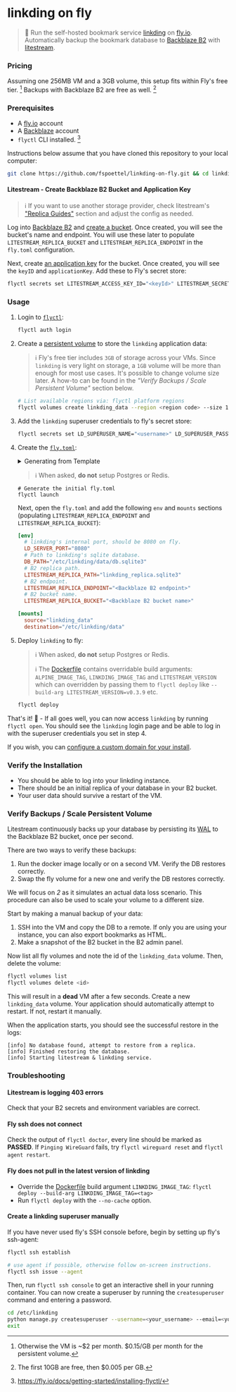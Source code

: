# linkding on fly

> 🔖 Run the self-hosted bookmark service [linkding](https://github.com/sissbruecker/linkding) on [fly.io](https://fly.io/). Automatically backup the bookmark database to [Backblaze B2](https://www.backblaze.com/b2/cloud-storage.html) with [litestream](https://litestream.io/).

### Pricing

Assuming one 256MB VM and a 3GB volume, this setup fits within Fly's free tier. [^0] Backups with Backblaze B2 are free as well. [^1]

[^0]: Otherwise the VM is ~$2 per month. $0.15/GB per month for the persistent volume.
[^1]: The first 10GB are free, then $0.005 per GB.

### Prerequisites

- A [fly.io](https://fly.io/) account
- A [Backblaze](https://www.backblaze.com/) account
- `flyctl` CLI installed. [^2]

[^2]: https://fly.io/docs/getting-started/installing-flyctl/

Instructions below assume that you have cloned this repository to your local computer:

```sh
git clone https://github.com/fspoettel/linkding-on-fly.git && cd linkding-on-fly
```

#### Litestream - Create Backblaze B2 Bucket and Application Key

> ℹ️ If you want to use another storage provider, check litestream's ["Replica Guides"](https://litestream.io/guides/#replica-guides) section and adjust the config as needed.

Log into [Backblaze B2](https://secure.backblaze.com/user_signin.htm) and [create a bucket](https://litestream.io/guides/backblaze/#create-a-bucket). Once created, you will see the bucket's name and endpoint. You will use these later to populate `LITESTREAM_REPLICA_BUCKET` and `LITESTREAM_REPLICA_ENDPOINT` in the `fly.toml` configuration.

Next, create [an application key](https://litestream.io/guides/backblaze/#create-a-user) for the bucket. Once created, you will see the `keyID` and `applicationKey`. Add these to Fly's secret store:

```sh
flyctl secrets set LITESTREAM_ACCESS_KEY_ID="<keyId>" LITESTREAM_SECRET_ACCESS_KEY="<applicationKey>"
```

### Usage

1. Login to [`flyctl`](https://fly.io/docs/getting-started/log-in-to-fly/):

    ```sh
    flyctl auth login
    ```

2. Create a [persistent volume](https://fly.io/docs/reference/volumes/) to store the `linkding` application data:

    > ℹ️ Fly's free tier includes `3GB` of storage across your VMs. Since `linkding` is very light on storage, a `1GB` volume will be more than enough for most use cases. It's possible to change volume size later. A how-to can be found in the _"Verify Backups / Scale Persistent Volume"_ section below.

    ```sh
    # List available regions via: flyctl platform regions
    flyctl volumes create linkding_data --region <region code> --size 1
    ```

3. Add the `linkding` superuser credentials to fly's secret store:

    ```sh
    flyctl secrets set LD_SUPERUSER_NAME="<username>" LD_SUPERUSER_PASSWORD="<password>"
    ```

4. Create the [`fly.toml`](https://fly.io/docs/reference/configuration/):

    <details>
    <summary>Generating from Template</summary>

    You can generate the `fly.toml` from the [template](templates/fly.toml) provided in this repository.

    1. Install [`envsubst`](https://www.gnu.org/software/gettext/manual/html_node/envsubst-Invocation.html) if you don't have it already:

        ```sh
        # macOS
        brew install gettext
        ```

    2. Copy the [.env.sample](.env.sample) file to `.env`, fill in the values and source them:

        ```sh
        cp .env.sample .env
        # vim .env
        source .env
        ```

    3. Generate the `fly.toml` from the template:

        ```sh
        envsubst < templates/fly.toml > fly.toml
        ```

    4. Proceed to step 5.
    </details>

    > ℹ️ When asked, **do not** setup Postgres or Redis.

    ```
    # Generate the initial fly.toml
    flyctl launch
    ```

    Next, open the `fly.toml` and add the following `env` and `mounts` sections (populating `LITESTREAM_REPLICA_ENDPOINT` and `LITESTREAM_REPLICA_BUCKET`):

    ```toml
    [env]
      # linkding's internal port, should be 8080 on fly.
      LD_SERVER_PORT="8080"
      # Path to linkding's sqlite database.
      DB_PATH="/etc/linkding/data/db.sqlite3"
      # B2 replica path.
      LITESTREAM_REPLICA_PATH="linkding_replica.sqlite3"
      # B2 endpoint.
      LITESTREAM_REPLICA_ENDPOINT="<Backblaze B2 endpoint>"
      # B2 bucket name.
      LITESTREAM_REPLICA_BUCKET="<Backblaze B2 bucket name>"

    [mounts]
      source="linkding_data"
      destination="/etc/linkding/data"
    ```

5. Deploy `linkding` to fly:

    > ℹ️ When asked, **do not** setup Postgres or Redis.
    >
    > ℹ️ The [Dockerfile](Dockerfile) contains overridable build arguments: `ALPINE_IMAGE_TAG`, `LINKDING_IMAGE_TAG` and `LITESTREAM_VERSION` which can overridden by passing them to `flyctl deploy` like `--build-arg LITESTREAM_VERSION=v0.3.9` etc.

    ```sh
    flyctl deploy
    ```

That's it! 🚀 - If all goes well, you can now access `linkding` by running `flyctl open`. You should see the `linkding` login page and be able to log in with the superuser credentials you set in step 4.

If you wish, you can [configure a custom domain for your install](https://fly.io/docs/app-guides/custom-domains-with-fly/).

### Verify the Installation

- You should be able to log into your linkding instance.
- There should be an initial replica of your database in your B2 bucket.
- Your user data should survive a restart of the VM.

### Verify Backups / Scale Persistent Volume

Litestream continuously backs up your database by persisting its [WAL](https://en.wikipedia.org/wiki/Write-ahead_logging) to the Backblaze B2 bucket, once per second.

There are two ways to verify these backups:

1. Run the docker image locally or on a second VM. Verify the DB restores correctly.
2. Swap the fly volume for a new one and verify the DB restores correctly.

We will focus on _2_ as it simulates an actual data loss scenario. This procedure can also be used to scale your volume to a different size.

Start by making a manual backup of your data:

1. SSH into the VM and copy the DB to a remote. If only you are using your instance, you can also export bookmarks as HTML.
2. Make a snapshot of the B2 bucket in the B2 admin panel.

Now list all fly volumes and note the id of the `linkding_data` volume. Then, delete the volume:

```sh
flyctl volumes list
flyctl volumes delete <id>
```

This will result in a **dead** VM after a few seconds. Create a new `linkding_data` volume. Your application should automatically attempt to restart. If not, restart it manually.

When the application starts, you should see the successful restore in the logs:

```
[info] No database found, attempt to restore from a replica.
[info] Finished restoring the database.
[info] Starting litestream & linkding service.
```

### Troubleshooting

#### Litestream is logging 403 errors

Check that your B2 secrets and environment variables are correct.

#### Fly ssh does not connect

Check the output of `flyctl doctor`, every line should be marked as **PASSED**. If `Pinging WireGuard` fails, try `flyctl wireguard reset` and `flyctl agent restart`.

#### Fly does not pull in the latest version of linkding

- Override the [Dockerfile](Dockerfile#L2) build argument `LINKDING_IMAGE_TAG`: `flyctl deploy --build-arg LINKDING_IMAGE_TAG=<tag>`
- Run `flyctl deploy` with the `--no-cache` option.

#### Create a linkding superuser manually

If you have never used fly's SSH console before, begin by setting up fly's ssh-agent:

```sh
flyctl ssh establish

# use agent if possible, otherwise follow on-screen instructions.
flyctl ssh issue --agent
```

Then, run `flyctl ssh console` to get an interactive shell in your running container. You can now create a superuser by running the `createsuperuser` command and entering a password.

```sh
cd /etc/linkding
python manage.py createsuperuser --username=<your_username> --email=<your_email>
exit
```
